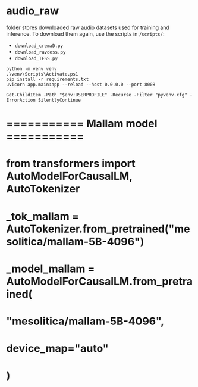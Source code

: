 # audio_raw

folder stores downloaded raw audio datasets used for training and inference.
To download them again, use the scripts in `/scripts/`:
- `download_cremaD.py`
- `download_ravdess.py`
- `download_TESS.py`

```
python -m venv venv
.\venv\Scripts\Activate.ps1
pip install -r requirements.txt
uvicorn app.main:app --reload --host 0.0.0.0 --port 8008

Get-ChildItem -Path "$env:USERPROFILE" -Recurse -Filter "pyvenv.cfg" -ErrorAction SilentlyContinue
```


# =========== Mallam model  ===========
# from transformers import AutoModelForCausalLM, AutoTokenizer
# _tok_mallam = AutoTokenizer.from_pretrained("mesolitica/mallam-5B-4096")
# _model_mallam = AutoModelForCausalLM.from_pretrained(
#     "mesolitica/mallam-5B-4096", 
#     device_map="auto"
# )